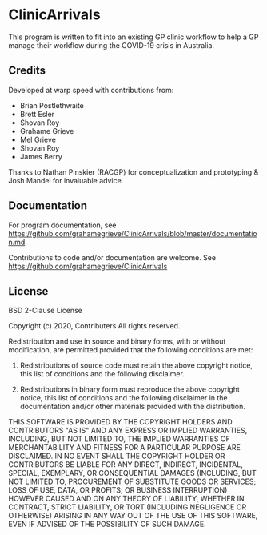# ClinicArrivals 

This program is written to fit into an existing GP clinic workflow
to help a GP manage their workflow during the COVID-19 crisis in Australia.

## Credits
Developed at warp speed with contributions from:

* Brian Postlethwaite 
* Brett Esler 
* Shovan Roy 
* Grahame Grieve 
* Mel Grieve
* Shovan Roy 
* James Berry 

Thanks to Nathan Pinskier (RACGP) for conceptualization and prototyping & Josh Mandel for invaluable advice.

## Documentation

For program documentation, see https://github.com/grahamegrieve/ClinicArrivals/blob/master/documentation.md.

Contributions to code and/or documentation are welcome. See https://github.com/grahamegrieve/ClinicArrivals

## License

BSD 2-Clause License

Copyright (c) 2020, Contributers
All rights reserved.

Redistribution and use in source and binary forms, with or without
modification, are permitted provided that the following conditions are met:

1. Redistributions of source code must retain the above copyright notice, this
   list of conditions and the following disclaimer.

2. Redistributions in binary form must reproduce the above copyright notice,
   this list of conditions and the following disclaimer in the documentation
   and/or other materials provided with the distribution.

THIS SOFTWARE IS PROVIDED BY THE COPYRIGHT HOLDERS AND CONTRIBUTORS "AS IS"
AND ANY EXPRESS OR IMPLIED WARRANTIES, INCLUDING, BUT NOT LIMITED TO, THE
IMPLIED WARRANTIES OF MERCHANTABILITY AND FITNESS FOR A PARTICULAR PURPOSE ARE
DISCLAIMED. IN NO EVENT SHALL THE COPYRIGHT HOLDER OR CONTRIBUTORS BE LIABLE
FOR ANY DIRECT, INDIRECT, INCIDENTAL, SPECIAL, EXEMPLARY, OR CONSEQUENTIAL
DAMAGES (INCLUDING, BUT NOT LIMITED TO, PROCUREMENT OF SUBSTITUTE GOODS OR
SERVICES; LOSS OF USE, DATA, OR PROFITS; OR BUSINESS INTERRUPTION) HOWEVER
CAUSED AND ON ANY THEORY OF LIABILITY, WHETHER IN CONTRACT, STRICT LIABILITY,
OR TORT (INCLUDING NEGLIGENCE OR OTHERWISE) ARISING IN ANY WAY OUT OF THE USE
OF THIS SOFTWARE, EVEN IF ADVISED OF THE POSSIBILITY OF SUCH DAMAGE.
